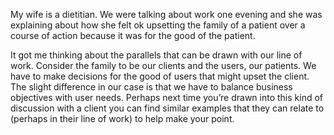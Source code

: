 

My wife is a dietitian. We were talking about work one evening and she was explaining about how she felt ok
upsetting the family of a patient over a course of action because it was for the good of the patient. 

It got me thinking about the parallels that can be drawn with our line of work. Consider the family to be our
clients and the users, our patients. We have to make decisions for the good of users that might upset the
client. The slight difference in our case is that we have to balance business objectives with user needs.
Perhaps next time you’re drawn into this kind of discussion with a client you can find similar examples
that they can relate to (perhaps in their line of work) to help make your point. 